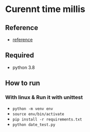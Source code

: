 # Curennt time millis

## Reference
- [reference](https://currentmillis.com/)

## Required
- python 3.8

## How to run
### With linux & Run it with unittest
- ```python -m venv env```
- ```source env/bin/activate```
- ```pip install -r requirements.txt```
- ```python date_test.py```